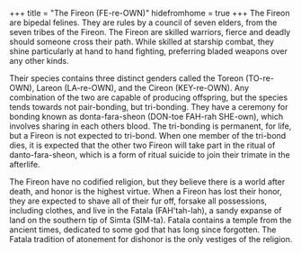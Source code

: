 +++
title = "The Fireon (FE-re-OWN)"
hidefromhome = true
+++
The Fireon are bipedal felines.  They are rules by a council of seven elders, from the seven tribes of the Fireon.
The Fireon are skilled warriors, fierce and deadly should someone cross their path.  While skilled at starship combat,
they shine particularly at hand to hand fighting, preferring bladed weapons over any other kinds.

Their species contains three distinct genders called the Toreon (TO-re-OWN), Lareon (LA-re-OWN), and the Cireon (KEY-re-OWN).  Any combination of the two are
capable of producing offspring, but the species tends towards not pair-bonding, but tri-bonding. They have a ceremony
for bonding known as donta-fara-sheon (DON-toe FAH-rah SHE-own), which involves sharing in each others blood.  The tri-bonding is permanent, for
life, but a Fireon is not expected to tri-bond.  When one member of the tri-bond dies, it is expected that the other
two Fireon will take part in the ritual of danto-fara-sheon, which is a form of ritual suicide to join their trimate
in the afterlife.

The Fireon have no codified religion, but they believe there is a world after death, and honor is the highest virtue.
When a Fireon has lost their honor, they are expected to shave all of their fur off, forsake all possessions, including
clothes, and live in the Fatala (FAH'tah-lah), a sandy expanse of land on the southern tip of Simta (SIM-ta).  Fatala contains a temple from
 the ancient times, dedicated to some god that has long since forgotten.  The Fatala tradition of atonement for dishonor
 is the only vestiges of the religion.